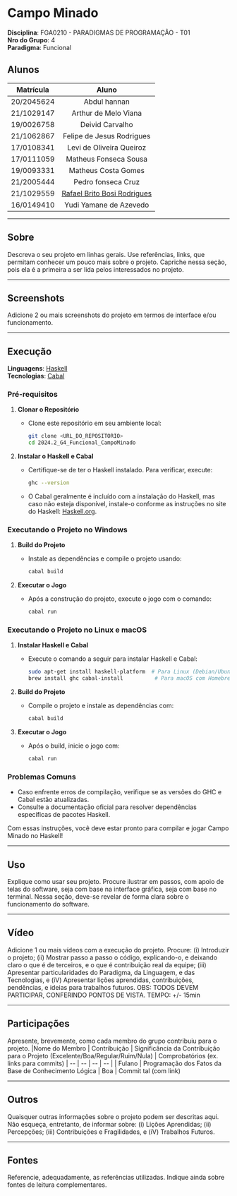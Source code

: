 # Campo Minado

**Disciplina**: FGA0210 - PARADIGMAS DE PROGRAMAÇÃO - T01 <br>
**Nro do Grupo**: 4<br>
**Paradigma**: Funcional<br>

## Alunos
|Matrícula | Aluno |
| :--: | :--: |
| 20/2045624 | Abdul hannan	|
| 21/1029147 | Arthur de Melo Viana	|
| 19/0026758 | Deivid Carvalho |	
| 21/1062867 | Felipe de Jesus Rodrigues |
| 17/0108341 | Levi de Oliveira Queiroz |	
| 17/0111059 | Matheus Fonseca Sousa |	
| 19/0093331 | Matheus Costa Gomes |	
| 21/2005444 | Pedro fonseca Cruz	|
| 21/1029559 | [Rafael Brito Bosi Rodrigues](https://github.com/StrangeUnit28) |	
| 16/0149410 | Yudi Yamane de Azevedo	| 

---

## Sobre 
Descreva o seu projeto em linhas gerais. 
Use referências, links, que permitam conhecer um pouco mais sobre o projeto.
Capriche nessa seção, pois ela é a primeira a ser lida pelos interessados no projeto.

---

## Screenshots
Adicione 2 ou mais screenshots do projeto em termos de interface e/ou funcionamento.

---

## Execução
**Linguagens**: [Haskell](https://www.haskell.org/downloads/)<br>
**Tecnologias**: [Cabal](https://www.haskell.org/cabal/)<br>

### Pré-requisitos

1. **Clonar o Repositório**
   - Clone este repositório em seu ambiente local:
     ```bash
     git clone <URL_DO_REPOSITORIO>
     cd 2024.2_G4_Funcional_CampoMinado
     ```

2. **Instalar o Haskell e Cabal**
   - Certifique-se de ter o Haskell instalado. Para verificar, execute:
     ```bash
     ghc --version
     ```
   - O Cabal geralmente é incluído com a instalação do Haskell, mas caso não esteja disponível, instale-o conforme as instruções no site do Haskell: [Haskell.org](https://www.haskell.org/).

### Executando o Projeto no Windows

1. **Build do Projeto**
   - Instale as dependências e compile o projeto usando:
     ```bash
     cabal build
     ```

2. **Executar o Jogo**
   - Após a construção do projeto, execute o jogo com o comando:
     ```bash
     cabal run
     ```

### Executando o Projeto no Linux e macOS

1. **Instalar Haskell e Cabal**
   - Execute o comando a seguir para instalar Haskell e Cabal:
     ```bash
     sudo apt-get install haskell-platform  # Para Linux (Debian/Ubuntu)
     brew install ghc cabal-install          # Para macOS com Homebrew
     ```

2. **Build do Projeto**
   - Compile o projeto e instale as dependências com:
     ```bash
     cabal build
     ```

3. **Executar o Jogo**
   - Após o build, inicie o jogo com:
     ```bash
     cabal run
     ```

### Problemas Comuns
- Caso enfrente erros de compilação, verifique se as versões do GHC e Cabal estão atualizadas.
- Consulte a documentação oficial para resolver dependências específicas de pacotes Haskell.

Com essas instruções, você deve estar pronto para compilar e jogar Campo Minado no Haskell!

---

## Uso 
Explique como usar seu projeto.
Procure ilustrar em passos, com apoio de telas do software, seja com base na interface gráfica, seja com base no terminal.
Nessa seção, deve-se revelar de forma clara sobre o funcionamento do software.

---

## Vídeo
Adicione 1 ou mais vídeos com a execução do projeto.
Procure: 
(i) Introduzir o projeto;
(ii) Mostrar passo a passo o código, explicando-o, e deixando claro o que é de terceiros, e o que é contribuição real da equipe;
(iii) Apresentar particularidades do Paradigma, da Linguagem, e das Tecnologias, e
(iV) Apresentar lições aprendidas, contribuições, pendências, e ideias para trabalhos futuros.
OBS: TODOS DEVEM PARTICIPAR, CONFERINDO PONTOS DE VISTA.
TEMPO: +/- 15min

---

## Participações
Apresente, brevemente, como cada membro do grupo contribuiu para o projeto.
|Nome do Membro | Contribuição | Significância da Contribuição para o Projeto (Excelente/Boa/Regular/Ruim/Nula) | Comprobatórios (ex. links para commits)
| -- | -- | -- | -- |
| Fulano  |  Programação dos Fatos da Base de Conhecimento Lógica | Boa | Commit tal (com link)

---

## Outros 
Quaisquer outras informações sobre o projeto podem ser descritas aqui. Não esqueça, entretanto, de informar sobre:
(i) Lições Aprendidas;
(ii) Percepções;
(iii) Contribuições e Fragilidades, e
(iV) Trabalhos Futuros.

---

## Fontes
Referencie, adequadamente, as referências utilizadas.
Indique ainda sobre fontes de leitura complementares.

